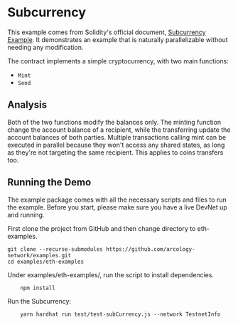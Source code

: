 # Subcurrency

This example comes from Solidity's official document, [Subcurrency Example](https://docs.soliditylang.org/en/v0.5.12/introduction-to-smart-contracts.html#subcurrency-example). It demonstrates an example that is naturally parallelizable without needing any modification. 

The contract implements a simple cryptocurrency, with two main functions:

- `Mint`
- `Send`

## Analysis

Both of the two functions modify the balances only. The minting function change the account balance of a recipient, while the transferring update the account balances of both parties. Multiple transactions calling mint can be executed in parallel because they won't access any shared states, as long as they're not targeting the same recipient. This applies to coins transfers too.

## Running the Demo

The example package comes with all the necessary scripts and files to run the example. Before you start, please make sure you have a live DevNet up and running.

First clone the project from GitHub and then change directory to eth-examples.

```shell
git clone --recurse-submodules https://github.com/arcology-network/examples.git
cd examples/eth-examples
```

Under examples/eth-examples/, run the script to install dependencies.
```shell
    npm install
```
Run the Subcurrency: 
```shell
    yarn hardhat run test/test-subCurrency.js --network TestnetInfo
```